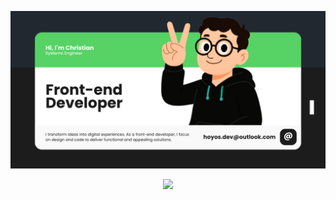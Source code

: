 <p align="center">
  <img src="./assets/readme-Github.png" alt="Banner de GitHub" width="1200"/>
</p>

<p align="center">
  <a href="https://skillicons.dev">
    <img src="https://skillicons.dev/icons?i=angular,react,ts,sass,fastapi" />
  </a>
</p>



